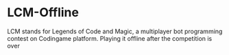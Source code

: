 # LCM-Offline
LCM stands for Legends of Code and Magic, a multiplayer bot programming contest on Codingame platform. 
Playing it offline after the competition is over
